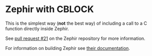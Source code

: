 Zephir with CBLOCK
==================

This is the simplest way (**not** the best way) of including a call to a C function directly inside Zephir.

See [pull request #21](https://github.com/phalcon/zephir/pull/21) on the Zephir repository for more information.

For information on building Zephir see [their documentation](http://zephir-lang.com/install.html).
